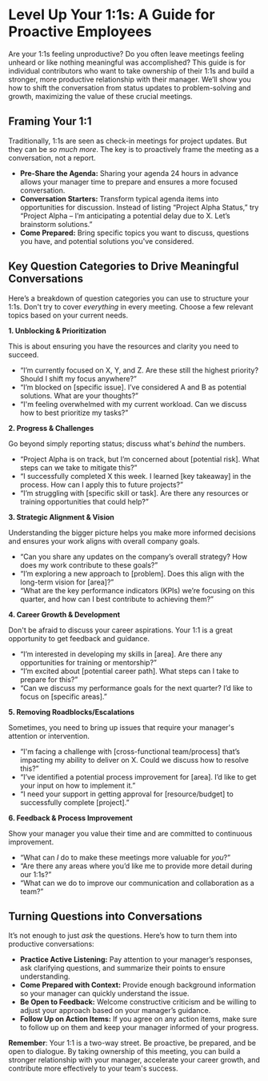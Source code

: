 # Level Up Your 1:1s: A Guide for Proactive Employees

Are your 1:1s feeling unproductive? Do you often leave meetings feeling unheard or like nothing meaningful was accomplished? This guide is for individual contributors who want to take ownership of their 1:1s and build a stronger, more productive relationship with their manager. We’ll show you how to shift the conversation from status updates to problem-solving and growth, maximizing the value of these crucial meetings.

## Framing Your 1:1

Traditionally, 1:1s are seen as check-in meetings for project updates. But they can be *so much more*.  The key is to proactively frame the meeting as a conversation, not a report. 

*   **Pre-Share the Agenda:** Sharing your agenda 24 hours in advance allows your manager time to prepare and ensures a more focused conversation.
*   **Conversation Starters:**  Transform typical agenda items into opportunities for discussion.  Instead of listing “Project Alpha Status,” try “Project Alpha – I’m anticipating a potential delay due to X. Let’s brainstorm solutions.”
*   **Come Prepared:** Bring specific topics you want to discuss, questions you have, and potential solutions you've considered.

## Key Question Categories to Drive Meaningful Conversations

Here’s a breakdown of question categories you can use to structure your 1:1s.  Don't try to cover *everything* in every meeting. Choose a few relevant topics based on your current needs.

**1. Unblocking & Prioritization**

This is about ensuring you have the resources and clarity you need to succeed.

*   “I’m currently focused on X, Y, and Z. Are these still the highest priority? Should I shift my focus anywhere?”
*   “I’m blocked on [specific issue].  I’ve considered A and B as potential solutions.  What are your thoughts?”
*   “I'm feeling overwhelmed with my current workload. Can we discuss how to best prioritize my tasks?”

**2.  Progress & Challenges**

Go beyond simply reporting status; discuss what's *behind* the numbers.

*   “Project Alpha is on track, but I’m concerned about [potential risk].  What steps can we take to mitigate this?”
*   “I successfully completed X this week. I learned [key takeaway] in the process. How can I apply this to future projects?”
*   “I’m struggling with [specific skill or task]. Are there any resources or training opportunities that could help?”

**3.  Strategic Alignment & Vision**

Understanding the bigger picture helps you make more informed decisions and ensures your work aligns with overall company goals.

*   “Can you share any updates on the company’s overall strategy? How does my work contribute to these goals?”
*   “I’m exploring a new approach to [problem].  Does this align with the long-term vision for [area]?”
*   “What are the key performance indicators (KPIs) we’re focusing on this quarter, and how can I best contribute to achieving them?”

**4.  Career Growth & Development**

Don't be afraid to discuss your career aspirations.  Your 1:1 is a great opportunity to get feedback and guidance.

*   “I’m interested in developing my skills in [area]. Are there any opportunities for training or mentorship?”
*   “I’m excited about [potential career path].  What steps can I take to prepare for this?”
*   “Can we discuss my performance goals for the next quarter? I’d like to focus on [specific areas].”

**5. Removing Roadblocks/Escalations**

Sometimes, you need to bring up issues that require your manager's attention or intervention.

*   “I'm facing a challenge with [cross-functional team/process] that’s impacting my ability to deliver on X. Could we discuss how to resolve this?”
*    “I’ve identified a potential process improvement for [area]. I’d like to get your input on how to implement it.”
*   “I need your support in getting approval for [resource/budget] to successfully complete [project].”

**6. Feedback & Process Improvement**

Show your manager you value their time and are committed to continuous improvement.

*   “What can *I* do to make these meetings more valuable for *you*?”
*  “Are there any areas where you’d like me to provide more detail during our 1:1s?”
*  “What can we do to improve our communication and collaboration as a team?”



## Turning Questions into Conversations

It’s not enough to just *ask* the questions.  Here’s how to turn them into productive conversations:

*   **Practice Active Listening:** Pay attention to your manager’s responses, ask clarifying questions, and summarize their points to ensure understanding.
*   **Come Prepared with Context:** Provide enough background information so your manager can quickly understand the issue.
*   **Be Open to Feedback:**  Welcome constructive criticism and be willing to adjust your approach based on your manager’s guidance.
*   **Follow Up on Action Items:**  If you agree on any action items, make sure to follow up on them and keep your manager informed of your progress.

**Remember**: Your 1:1 is a two-way street. Be proactive, be prepared, and be open to dialogue. By taking ownership of this meeting, you can build a stronger relationship with your manager, accelerate your career growth, and contribute more effectively to your team's success.